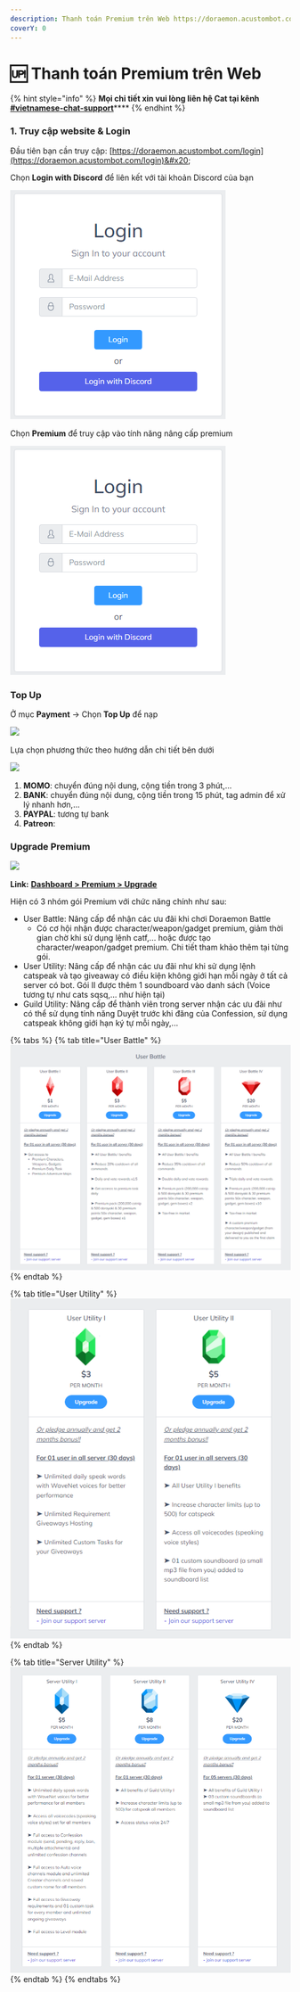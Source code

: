 ```yaml
---
description: Thanh toán Premium trên Web https://doraemon.acustombot.com/
coverY: 0
---
```


# 🆙 Thanh toán Premium trên Web

{% hint style="info" %}
**Mọi chi tiết xin vui lòng liên hệ Cat tại kênh** [**#vietnamese-chat-support**](https://canary.discord.com/channels/511577620429668355/607726564008001576)****
{% endhint %}

### 1. Truy cập website & Login

Đầu tiên bạn cần truy cập: [https://doraemon.acustombot.com/login](https://doraemon.acustombot.com/login)&#x20;

Chọn **Login with Discord** để liên kết với tài khoản Discord của bạn

![Login](<../.gitbook/assets/image (4).png>)

Chọn **Premium** để truy cập vào tính năng nâng cấp premium

![HomePage](<../.gitbook/assets/image (1).png>)

### Top Up

Ở mục **Payment** → Chọn **Top Up** để nạp

![](https://lh3.googleusercontent.com/ZzLi59tpERHIKtVPJgASxdnPZlKi4T80STXcQZzQxP7oGvR9yIcACiH3u4bUiSglt5x9jJOQErJfT88qKjIlHvz\_qsaD43FSeI\_HmmejOpLibyuMpDvaaYbx08BxTkD11LUPDqu3CEVH4otoyw)

Lựa chọn phương thức theo hướng dẫn chi tiết bên dưới

![](https://lh5.googleusercontent.com/e0EWnImxgUmzHSxnE4G6XNF6Fh\_SqMsZLeVbEwfIFcA\_nWTwl\_o1Ln0uPb00wpszxAaNQrk-Bb3aamL95r-xGnet9GGhBLa39MQRD9YtWia8iiWn9sz9vOIZtdan5m1CxxqvpvMZ-Vdvz4vwLA)

1. **MOMO**: chuyển đúng nội dung, cộng tiền trong 3 phút,...&#x20;
2. **BANK**: chuyển đúng nội dung, cộng tiền trong 15 phút, tag admin để xử lý nhanh hơn,...
3. **PAYPAL**: tương tự bank&#x20;
4. **Patreon**:

### Upgrade Premium

![](https://lh3.googleusercontent.com/LqzFlsT-X8ZZla3F7hxS65B6rsDJnVm1w3OEVNRt4NS2-ZkatsRjwZabLa2SkY-fqDC6TuaCYYn8Ka5NpFWSMwf7tt3w29IbLQbwaUJEdDuIAG5nfuEboWJpzxFRhpWVZASTDRUvm9uIJ4ll7A)

**Link:** [**Dashboard > Premium > Upgrade**](https://doraemon.acustombot.com/premium)

Hiện có 3 nhóm gói Premium với chức năng chính như sau:&#x20;

* User Battle: Nâng cấp để nhận các ưu đãi khi chơi Doraemon Battle&#x20;
  * Có cơ hội nhận được character/weapon/gadget premium, giảm thời gian chờ khi sử dụng lệnh catf,... hoặc được tạo character/weapon/gadget premium. Chi tiết tham khảo thêm tại từng gói.&#x20;
* User Utility: Nâng cấp để nhận các ưu đãi như khi sử dụng lệnh catspeak và tạo giveaway có điều kiện không giới hạn mỗi ngày ở tất cả server có bot. Gói II được thêm 1 soundboard vào danh sách (Voice tương tự như cats sqsq,... như hiện tại)&#x20;
* Guild Utility: Nâng cấp để thành viên trong server nhận các ưu đãi như có thể sử dụng tính năng Duyệt trước khi đăng của Confession, sử dụng catspeak không giới hạn ký tự mỗi ngày,...

{% tabs %}
{% tab title="User Battle" %}
![](<../.gitbook/assets/image (2).png>)
{% endtab %}

{% tab title="User Utility" %}
![](<../.gitbook/assets/image (3).png>)
{% endtab %}

{% tab title="Server Utility" %}
![](<../.gitbook/assets/image (6).png>)
{% endtab %}
{% endtabs %}



